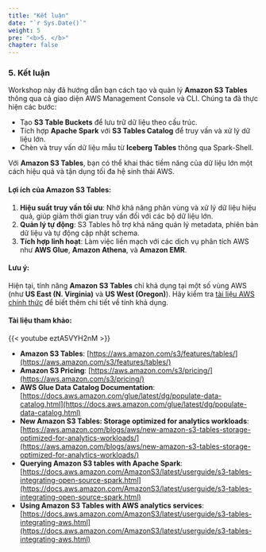 ```yaml
---
title: "Kết luận"
date: "`r Sys.Date()`"
weight: 5
pre: "<b>5. </b>"
chapter: false
---
```


### 5. Kết luận

Workshop này đã hướng dẫn bạn cách tạo và quản lý **Amazon S3 Tables** thông qua cả giao diện AWS Management Console và CLI. Chúng ta đã thực hiện các bước:  
- Tạo **S3 Table Buckets** để lưu trữ dữ liệu theo cấu trúc.  
- Tích hợp **Apache Spark** với **S3 Tables Catalog** để truy vấn và xử lý dữ liệu lớn.  
- Chèn và truy vấn dữ liệu mẫu từ **Iceberg Tables** thông qua Spark-Shell.  

Với **Amazon S3 Tables**, bạn có thể khai thác tiềm năng của dữ liệu lớn một cách hiệu quả và tận dụng tối đa hệ sinh thái AWS.  

#### Lợi ích của Amazon S3 Tables:  
1. **Hiệu suất truy vấn tối ưu**: Nhờ khả năng phân vùng và xử lý dữ liệu hiệu quả, giúp giảm thời gian truy vấn đối với các bộ dữ liệu lớn.  
2. **Quản lý tự động**: S3 Tables hỗ trợ khả năng quản lý metadata, phiên bản dữ liệu và tự động cập nhật schema.  
3. **Tích hợp linh hoạt**: Làm việc liền mạch với các dịch vụ phân tích AWS như **AWS Glue**, **Amazon Athena**, và **Amazon EMR**.  

#### Lưu ý:  
Hiện tại, tính năng **Amazon S3 Tables** chỉ khả dụng tại một số vùng AWS (như **US East (N. Virginia)** và **US West (Oregon)**). Hãy kiểm tra [tài liệu AWS chính thức](https://aws.amazon.com/s3/features/tables/) để biết thêm chi tiết về tính khả dụng.  

#### Tài liệu tham khảo: 

{{< youtube eztA5VYH2nM >}}


- **Amazon S3 Tables**: [https://aws.amazon.com/s3/features/tables/](https://aws.amazon.com/s3/features/tables/)
- **Amazon S3 Pricing**: [https://aws.amazon.com/s3/pricing/](https://aws.amazon.com/s3/pricing/)  
- **AWS Glue Data Catalog Documentation**: [https://docs.aws.amazon.com/glue/latest/dg/populate-data-catalog.html](https://docs.aws.amazon.com/glue/latest/dg/populate-data-catalog.html)  
- **New Amazon S3 Tables: Storage optimized for analytics workloads**: [https://aws.amazon.com/blogs/aws/new-amazon-s3-tables-storage-optimized-for-analytics-workloads/](https://aws.amazon.com/blogs/aws/new-amazon-s3-tables-storage-optimized-for-analytics-workloads/)
- **Querying Amazon S3 tables with Apache Spark**: [https://docs.aws.amazon.com/AmazonS3/latest/userguide/s3-tables-integrating-open-source-spark.html](https://docs.aws.amazon.com/AmazonS3/latest/userguide/s3-tables-integrating-open-source-spark.html)
- **Using Amazon S3 Tables with AWS analytics services**: [https://docs.aws.amazon.com/AmazonS3/latest/userguide/s3-tables-integrating-aws.html](https://docs.aws.amazon.com/AmazonS3/latest/userguide/s3-tables-integrating-aws.html)

